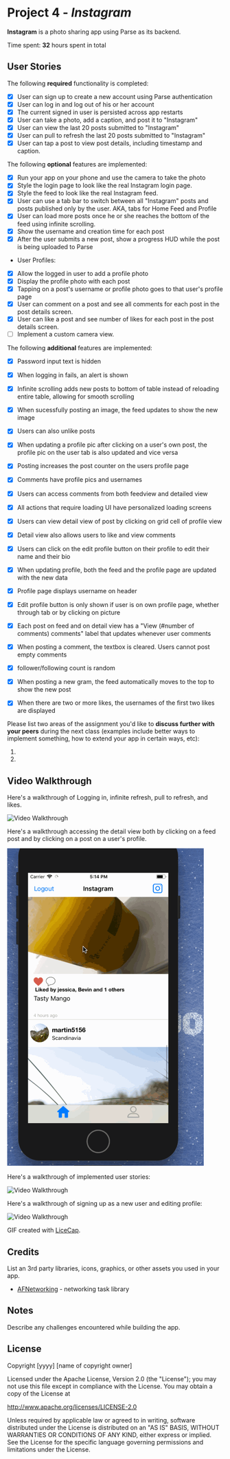 
# Project 4 - *Instagram*

**Instagram** is a photo sharing app using Parse as its backend.

Time spent: **32** hours spent in total

## User Stories

The following **required** functionality is completed:

- [x] User can sign up to create a new account using Parse authentication
- [x] User can log in and log out of his or her account
- [x] The current signed in user is persisted across app restarts
- [x] User can take a photo, add a caption, and post it to "Instagram"
- [x] User can view the last 20 posts submitted to "Instagram"
- [x] User can pull to refresh the last 20 posts submitted to "Instagram"
- [x] User can tap a post to view post details, including timestamp and caption.

The following **optional** features are implemented:

- [x] Run your app on your phone and use the camera to take the photo
- [x] Style the login page to look like the real Instagram login page.
- [x] Style the feed to look like the real Instagram feed.
- [x] User can use a tab bar to switch between all "Instagram" posts and posts published only by the user. AKA, tabs for Home Feed and Profile
- [x] User can load more posts once he or she reaches the bottom of the feed using infinite scrolling.
- [x] Show the username and creation time for each post
- [x] After the user submits a new post, show a progress HUD while the post is being uploaded to Parse
- User Profiles:
- [x] Allow the logged in user to add a profile photo
- [x] Display the profile photo with each post
- [x] Tapping on a post's username or profile photo goes to that user's profile page
- [x] User can comment on a post and see all comments for each post in the post details screen.
- [x] User can like a post and see number of likes for each post in the post details screen.
- [ ] Implement a custom camera view.

The following **additional** features are implemented:

- [x] Password input text is hidden
- [x] When logging in fails, an alert is shown
- [x] Infinite scrolling adds new posts to bottom of table instead of reloading entire table, allowing for smooth scrolling
- [x] When sucessfully posting an image, the feed updates to show the new image
- [x] Users can also unlike posts
- [x] When updating a profile pic after clicking on a user's own post, the profile pic on the user tab is also updated and vice versa
- [x] Posting increases the post counter on the users profile page
- [x] Comments have profile pics and usernames
- [x] Users can access comments from both feedview and detailed view
- [x] All actions that require loading UI have personalized loading screens 
- [x] Users can view detail view of post by clicking on grid cell of profile view
- [x] Detail view also allows users to like and view comments
- [x] Users can click on the edit profile button on their profile to edit their name and their bio
- [x] When updating profile, both the feed and the profile page are updated with the new data
- [x] Profile page displays username on header
- [x] Edit profile button is only shown if user is on own profile page, whether through tab or by clicking on picture
- [x] Each post on feed and on detail view has a "View (#number of comments) comments" label that updates whenever user comments
- [x] When posting a comment, the textbox is cleared. Users cannot post empty comments
- [x] follower/following count is random
- [x] When posting a new gram, the feed automatically moves to the top to show the new post
- [x] When there are two or more likes, the usernames of the first two likes are displayed


Please list two areas of the assignment you'd like to **discuss further with your peers** during the next class (examples include better ways to implement something, how to extend your app in certain ways, etc):

1.
2.

## Video Walkthrough

Here's a walkthrough of Logging in, infinite refresh, pull to refresh, and likes.

<img src='Gifs/InstagramStart.gif' title='Video Walkthrough' width='' alt='Video Walkthrough' />

Here's a walkthrough accessing the detail view both by clicking on a feed post and by clicking on a post on a user's profile.

<img src='Gifs/InstagramDetailView.gif' title='Video Walkthrough' width='' alt='Video Walkthrough' />


Here's a walkthrough of implemented user stories:

<img src='Gifs/InstagramProfileView.gif' title='Video Walkthrough' width='' alt='Video Walkthrough' />

Here's a walkthrough of signing up as a new user and editing profile:

<img src='Gifs/SigningInAndCommentingPosting.gif' title='Video Walkthrough' width='' alt='Video Walkthrough' />




GIF created with [LiceCap](http://www.cockos.com/licecap/).

## Credits

List an 3rd party libraries, icons, graphics, or other assets you used in your app.

- [AFNetworking](https://github.com/AFNetworking/AFNetworking) - networking task library



## Notes

Describe any challenges encountered while building the app.

## License

Copyright [yyyy] [name of copyright owner]

Licensed under the Apache License, Version 2.0 (the "License");
you may not use this file except in compliance with the License.
You may obtain a copy of the License at

http://www.apache.org/licenses/LICENSE-2.0

Unless required by applicable law or agreed to in writing, software
distributed under the License is distributed on an "AS IS" BASIS,
WITHOUT WARRANTIES OR CONDITIONS OF ANY KIND, either express or implied.
See the License for the specific language governing permissions and
limitations under the License.

